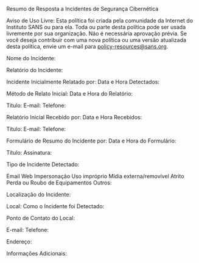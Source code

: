 Resumo de Resposta a Incidentes de Segurança Cibernética

Aviso de Uso Livre: Esta política foi criada pela comunidade da Internet do Instituto SANS ou para ela. Toda ou parte desta política pode ser usada livremente por sua organização. Não é necessária aprovação prévia. Se você deseja contribuir com uma nova política ou uma versão atualizada desta política, envie um e-mail para policy-resources@sans.org.

Nome do Incidente:

Relatório do Incidente:

Incidente Inicialmente Relatado por:     Data e Hora Detectados:

Método de Relato Inicial:        Data e Hora do Relatório:

Título:         E-mail:             Telefone:

Relatório Inicial Recebido por:     Data e Hora Recebidos:

Título:         E-mail:             Telefone:

Formulário de Resumo do Incidente por:    Data e Hora do Formulário:

Título:         Assinatura:

Tipo de Incidente Detectado:

Email
Web
Impersonação
Uso impróprio
Mídia externa/removível
Atrito
Perda ou Roubo de Equipamentos
Outros:

Localização do Incidente:

Local:      Como o Incidente foi Detectado:

Ponto de Contato do Local:

E-mail:    Telefone:

Endereço:

Informações Adicionais:

